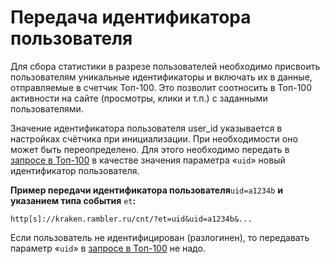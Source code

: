 # Передача идентификатора пользователя

Для сбора статистики в разрезе пользователей необходимо присвоить пользователям уникальные идентификаторы и включать их в данные, отправляемые в счетчик Топ-100. Это позволит соотносить в Топ-100 активности на сайте (просмотры, клики и т.п.) с заданными пользователями.

Значение идентификатора пользователя user_id указывается в настройках счётчика при инициализации. При необходимости оно может быть переопределено. Для этого необходимо передать в [запросе в Топ-100](broken-reference) в качестве значения параметра «`uid`» новый идентификатор пользователя.

**Пример передачи идентификатора пользователя**`uid=a1234b` **и указанием типа события** `et`**:**

`http[s]://kraken.rambler.ru/cnt/?et=uid&uid=a1234b&...`

Если пользователь не идентифицирован (разлогинен), то передавать параметр «`uid`» в [запросе в Топ-100](broken-reference) не надо.
